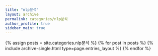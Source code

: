 ```yaml
---
title: "nlp분석"
layout: archive
permalink: categories/nlp분석
author_profile: true
sidebar_main: true
---
```



{% assign posts = site.categories.nlp분석 %}
{% for post in posts %} {% include archive-single.html type=page.entries_layout %} {% endfor %}

<!-- https://ansohxxn.github.io/blog/category/ -->

